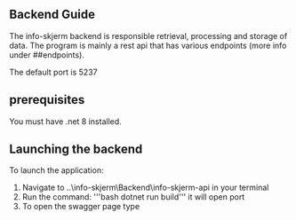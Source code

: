 ## Backend Guide

The info-skjerm backend is responsible retrieval, processing and storage of data. 
The program is mainly a rest api that has various endpoints (more info under ##endpoints).

The default port is 5237



## prerequisites 

You must have .net 8 installed.

## Launching the backend

To launch the application: 

1. Navigate to ..\info-skjerm\Backend\info-skjerm-api in your terminal
2. Run the command: '''bash dotnet run build''' it will open port 
3. To open the swagger page type 
